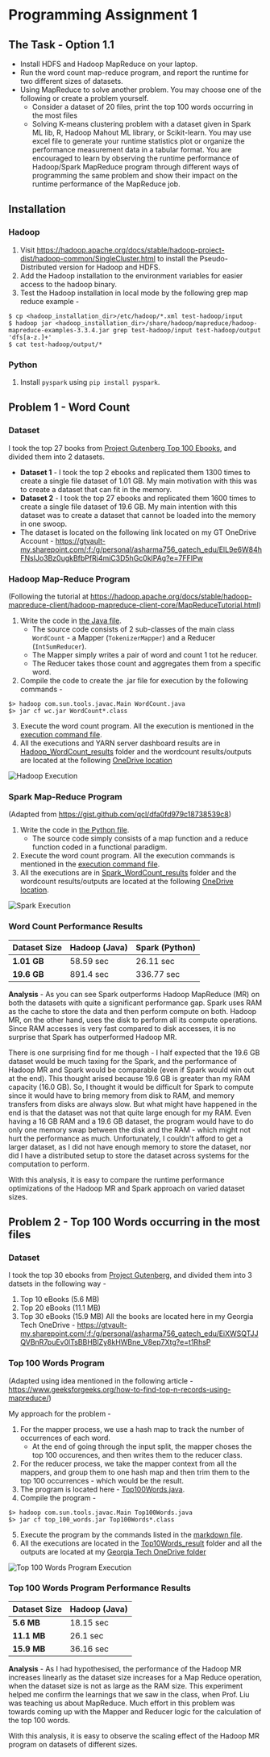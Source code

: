 # Programming Assignment 1
## The Task - Option 1.1
- Install HDFS and Hadoop MapReduce on your laptop. 
- Run the word count map-reduce program, and report the runtime for two different sizes of datasets. 
- Using MapReduce to solve another problem. You may choose one of the following or create a problem yourself. 
  - Consider a dataset of 20 files, print the top 100 words occurring in the most files
  - Solving K-means clustering problem with a dataset given in Spark ML lib, R, Hadoop Mahout ML library, or Scikit-learn. 
You may use excel file to generate your runtime statistics plot or organize the performance measurement data in a tabular format. You are encouraged to learn by observing the runtime performance of Hadoop/Spark MapReduce program through different ways of programming the same problem and show their impact on the runtime performance of the MapReduce job.

## Installation
### Hadoop
1. Visit https://hadoop.apache.org/docs/stable/hadoop-project-dist/hadoop-common/SingleCluster.html to install the Pseudo-Distributed version for Hadoop and HDFS.
2. Add the Hadoop installation to the environment variables for easier access to the hadoop binary.
3. Test the Hadoop installation in local mode by the following grep map reduce example -
```
$ cp <hadoop_installation_dir>/etc/hadoop/*.xml test-hadoop/input
$ hadoop jar <hadoop_installation_dir>/share/hadoop/mapreduce/hadoop-mapreduce-examples-3.3.4.jar grep test-hadoop/input test-hadoop/output 'dfs[a-z.]+'
$ cat test-hadoop/output/*
```
### Python
1. Install `pyspark` using `pip install pyspark`.

## Problem 1 - Word Count 

### Dataset
I took the top 27 books from [Project Gutenberg Top 100 Ebooks](https://www.gutenberg.org/browse/scores/top), and divided them into 2 datasets.
- **Dataset 1** - I took the top 2 ebooks and replicated them 1300 times to create a single file dataset of 1.01 GB. My main motivation with this was to create a dataset that can fit in the memory.
- **Dataset 2** - I took the top 27 ebooks and replicated them 1600 times to create a single file dataset of 19.6 GB. My main intention with this dataset was to create a dataset that cannot be loaded into the memory in one swoop.
- The dataset is located on the following link located on my GT OneDrive Account - https://gtvault-my.sharepoint.com/:f:/g/personal/asharma756_gatech_edu/ElL9e6W84hFNslJo3Bz0ugkBfbPfRj4miC3D5hGc0klPAg?e=7FFIPw

### Hadoop Map-Reduce Program
(Following the tutorial at https://hadoop.apache.org/docs/stable/hadoop-mapreduce-client/hadoop-mapreduce-client-core/MapReduceTutorial.html)

1. Write the code in [the Java file](WordCount_Hadoop/WordCount.java).
   - The source code consists of 2 sub-classes of the main class `WordCount` - a Mapper (`TokenizerMapper`) and a Reducer (`IntSumReducer`).
   - The Mapper simply writes a pair of word and count 1 tot he reducer.
   - The Reducer takes those count and aggregates them from a specific word.
2. Compile the code to create the .jar file for execution by the following commands -
```
$> hadoop com.sun.tools.javac.Main WordCount.java
$> jar cf wc.jar WordCount*.class
```
3. Execute the word count program. All the execution is mentioned in the [execution command file](Hadoop_WordCount_results/Hadoop_WC_execution_commands.md).
4. All the executions and YARN server dashboard results are in [Hadoop_WordCount_results](Hadoop_WordCount_results) folder and the wordcount results/outputs are located at the following [OneDrive location](https://gtvault-my.sharepoint.com/:f:/g/personal/asharma756_gatech_edu/Eq0KmSxhGxpJkOW_iOd8OgEBX7CWJJQo4Yd8YaRaZ7GnuA?e=3aqeRD)

![Hadoop Execution](screenshots/terminal_execution_hadoop.png)

### Spark Map-Reduce Program
(Adapted from https://gist.github.com/qcl/dfa0fd979c18738539c8)

1. Write the code in [the Python file](WordCount_Spark/wordCount.py).
   - The source code simply consists of a map function and a reduce function coded in a functional paradigm.
2. Execute the word count program. All the execution commands is mentioned in the [execution command file](Spark_WordCount_results/Spark_WC_execution_commands.md).
3. All the executions are in [Spark_WordCount_results](Spark_WordCount_results) folder and the wordcount results/outputs are located at the following [OneDrive location](https://gtvault-my.sharepoint.com/:f:/g/personal/asharma756_gatech_edu/EtOCJEjlxcRCnLJidnKafUkBB5iMEsnyJ_l3kF06ZySSxg?e=iobj40).

![Spark Execution](screenshots/terminal_execution_spark.png)

### Word Count Performance Results
| Dataset Size | Hadoop (Java) | Spark (Python) |
| --- | --- | --- |
| **1.01 GB** | 58.59 sec | 26.11 sec |
| **19.6 GB** | 891.4 sec | 336.77 sec |

**Analysis** - As you can see Spark outperforms Hadoop MapReduce (MR) on both the datasets with quite a significant performance gap. Spark uses RAM as the cache to store the data and then perform compute on both. Hadoop MR, on the other hand, uses the disk to perform all its compute operations. Since RAM accesses is very fast compared to disk accesses, it is no surprise that Spark has outperformed Hadoop MR.

There is one surprising find for me though - I half expected that the 19.6 GB dataset would be much taxing for the Spark, and the performance of Hadoop MR and Spark would be comparable (even if Spark would win out at the end). This thought arised because 19.6 GB is greater than my RAM capacity (16.0 GB). So, I thought it would be difficult for Spark to compute since it would have to bring memory from disk to RAM, and memory transfers from disks are always slow. But what might have happened in the end is that the dataset was not that quite large enough for my RAM. Even having a 16 GB RAM and a 19.6 GB dataset, the program would have to do only one memory swap between the disk and the RAM - which might not hurt the performance as much. Unfortunately, I couldn't afford to get a larger dataset, as I did not have enough memory to store the dataset, nor did I have a distributed setup to store the dataset across systems for the computation to perform. 

With this analysis, it is easy to compare the runtime performance optimizations of the Hadoop MR and Spark approach on varied dataset sizes.

## Problem 2 - Top 100 Words occurring in the most files

### Dataset
I took the top 30 ebooks from [Project Gutenberg](https://www.gutenberg.org/browse/scores/top), and divided them into 3 datsets in the following way -
1. Top 10 eBooks (5.6 MB)
2. Top 20 eBooks (11.1 MB)
3. Top 30 eBooks (15.9 MB)
All the books are located here in my Georgia Tech OneDrive - https://gtvault-my.sharepoint.com/:f:/g/personal/asharma756_gatech_edu/EiXWSQTJJQVBnR7puEv0lTsBBHBlZy8kHWBne_V8ep7Xtg?e=t1RhsP

### Top 100 Words Program
(Adapted using idea mentioned in the following article - https://www.geeksforgeeks.org/how-to-find-top-n-records-using-mapreduce/)

My approach for the problem - 
1. For the mapper process, we use a hash map to track the number of occurrences of each word.
   - At the end of going through the input split, the mapper choses the top 100 occurences, and then writes them to the reducer class.
2. For the reducer process, we take the mapper context from all the mappers, and group them to one hash map and then trim them to the top 100 occurrences - which would be the result.
3. The program is located here - [Top100Words.java](Top100Words/Top100Words.java).
4. Compile the program -
```
$> hadoop com.sun.tools.javac.Main Top100Words.java
$> jar cf top_100_words.jar Top100Words*.class
```
5. Execute the program by the commands listed in the [markdown file](Top100Words_result/Top100Words_execution_commands.md).
6. All the executions are located in the [Top10Words_result](Top100Words_result) folder and all the outputs are located at my [Georgia Tech OneDrive folder](https://gtvault-my.sharepoint.com/:f:/g/personal/asharma756_gatech_edu/EiIsIIuO4wBBmVMkFe4lymoBtootssH6vhhd7AWwIBihdA?e=R5XhGV)

![Top 100 Words Program Execution](screenshots/terminal_execution_top_100_words.png)

### Top 100 Words Program Performance Results
| Dataset Size | Hadoop (Java) |
| --- | --- |
| **5.6 MB** | 18.15 sec |
| **11.1 MB** | 26.1 sec |
| **15.9 MB** | 36.16 sec |

**Analysis** - As I had hypothesised, the performance of the Hadoop MR increases linearly as the dataset size increases for a Map Reduce operation, when the dataset size is not as large as the RAM size. This experiment helped me confirm the learnings that we saw in the class, when Prof. Liu was teaching us about MapReduce. Much effort in this problem was towards coming up with the Mapper and Reducer logic for the calculation of the top 100 words.

With this analysis, it is easy to observe the scaling effect of the Hadoop MR program on datasets of different sizes.
